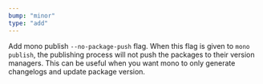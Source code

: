 ```yaml
---
bump: "minor"
type: "add"
---
```


Add mono publish `--no-package-push` flag. When this flag is given to `mono publish`, the publishing process will not push the packages to their version managers. This can be useful when you want mono to only generate changelogs and update package version.
